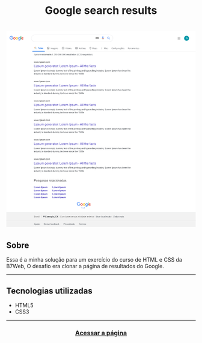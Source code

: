 <h1 align="center">
    Google search results
</h1>

<h1>
    <img src="assets/images/page.png">
</h1>

<h2>Sobre</h2>
Essa é a minha solução para um exercício do curso de HTML e CSS da B7Web, O desafio era clonar a página de resultados do Google.
 
---

<h2>Tecnologias utilizadas</h2>

<ul>
    <li>HTML5</li>
    <li>CSS3</li>
</ul>

---

<h3 align="center">
    <a href="https://grazziotti.github.io/Google-search-results/">Acessar a página</a>
</h3>
